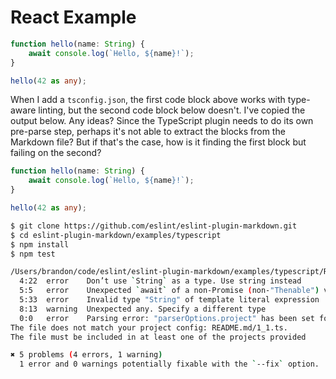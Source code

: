 # React Example

```ts
function hello(name: String) {
    await console.log(`Hello, ${name}!`);
}

hello(42 as any);
```

When I add a `tsconfig.json`, the first code block above works with type-aware linting, but the second code block below doesn't. I've copied the output below. Any ideas? Since the TypeScript plugin needs to do its own pre-parse step, perhaps it's not able to extract the blocks from the Markdown file? But if that's the case, how is it finding the first block but failing on the second?

```ts
function hello(name: String) {
    await console.log(`Hello, ${name}!`);
}

hello(42 as any);
```

```sh
$ git clone https://github.com/eslint/eslint-plugin-markdown.git
$ cd eslint-plugin-markdown/examples/typescript
$ npm install
$ npm test

/Users/brandon/code/eslint/eslint-plugin-markdown/examples/typescript/README.md
  4:22  error    Don’t use `String` as a type. Use string instead            @typescript-eslint/ban-types
  5:5   error    Unexpected `await` of a non-Promise (non-"Thenable") value  @typescript-eslint/await-thenable
  5:33  error    Invalid type "String" of template literal expression        @typescript-eslint/restrict-template-expressions
  8:13  warning  Unexpected any. Specify a different type                    @typescript-eslint/no-explicit-any
  0:0   error    Parsing error: "parserOptions.project" has been set for @typescript-eslint/parser.
The file does not match your project config: README.md/1_1.ts.
The file must be included in at least one of the projects provided

✖ 5 problems (4 errors, 1 warning)
  1 error and 0 warnings potentially fixable with the `--fix` option.
```
